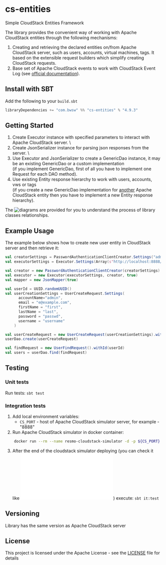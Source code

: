 # cs-entities
Simple CloudStack Entities Framework

The library provides the convenient way of working with Apache CloudStack entities through the following mechanisms:
1. Creating and retrieving the declared entities on/from Apache CloudStack server, such as users, accounts, virtual machines, tags.
It based on the extensible request builders which simplify creating CloudStack requests.
2. Base set of Apache CloudStack events to work with CloudStack Event Log (see [official documentation](http://docs.cloudstack.apache.org/projects/cloudstack-administration/en/4.9/events.html)).

## Install with SBT

Add the following to your `build.sbt`
```scala
libraryDependencies += "com.bwsw" %% "cs-entities" % "4.9.3"
```
## Getting Started      
1. Create Executor instance with specified parameters to interact with Apache CloudStack server. \
2. Create JsonSerializer instance for parsing json responses from the server. \
3. Use Executor and JsonSerializer to create a GenericDao instance, it may be an existing GenericDao or a custom implementation \
(if you implement GenericDao, first of all you have to implement one Request for each DAO method).
4. Use existing Entity response hierarchy to work with users, accounts, vws or tags \
(if you create a new GenericDao implementation for [another](http://cloudstack.apache.org/api/apidocs-4.9/) Apache CloudStack entity then you have to implement a new Entity response hierarchy).

The ![diagrams](docs/diagrams) are provided for you to understand the process of library classes relationships.

## Example Usage

The example below shows how to create new user entity in CloudStack server and then retrieve it:
```scala
val creatorSettings = PasswordAuthenticationClientCreator.Settings("admin","password","/")
val executorSettings = Executor.Settings(Array(s"http://localhost:8888/client/api"), retryDelay = 1000)

val creator = new PasswordAuthenticationClientCreator(creatorSettings)
val executor = new Executor(executorSettings, creator, true)
val mapper = new JsonMapper(true)

val userId = UUID.randomUUID()
val userCreationSettings = UserCreateRequest.Settings(
      accountName="admin",
      email = "e@example.com",
      firstName = "first",
      lastName = "last",
      password = "passwd",
      username = "username"
    )

val userCreateRequest = new UserCreateRequest(userCreationSettings).withId(userId)
userDao.create(userCreateRequest)

val findRequest = new UserFindRequest().withId(userId)
val users = userDao.find(findRequest)
```
## Testing

### Unit tests

Run tests: `sbt test`

### Integration tests

1. Add local environment variables:
    * `CS_PORT` - host of Apache CloudStack simulator server, for example - "8888"
2. Run Apache CloudStack simulator in docker container:
```bash
    docker run --rm --name resmo-cloudstack-simulator -d -p ${CS_PORT}:${CS_PORT} resmo/cloudstack-sim
```

3. After the end of the cloudstack simulator deploying (you can check it like ![this](jenkins/run_cs_simulator.sh)) execute: `sbt it:test`

## Versioning

Library has the same version as Apache CloudStack server

## License

This project is licensed under the Apache License - see the [LICENSE](LICENSE) file for details
  